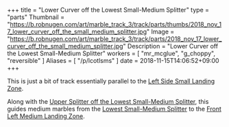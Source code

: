 +++
title = "Lower Curver off the Lowest Small-Medium Splitter"
type = "parts"
Thumbnail = "https://b.robnugen.com/art/marble_track_3/track/parts/thumbs/2018_nov_17_lower_curver_off_the_small_medium_splitter.jpg"
Image = "https://b.robnugen.com/art/marble_track_3/track/parts/2018_nov_17_lower_curver_off_the_small_medium_splitter.jpg"
Description = "Lower Curver off the Lowest Small-Medium Splitter"
workers = [
    "mr_mcglue",
    "g_choppy",
    "reversible"
]
Aliases = [
    "/p/lcotlsms"
]
date = 2018-11-15T14:06:52+09:00
+++

This is just a bit of track essentially parallel to the [Left Side Small Landing Zone](/p/lsslz).

Along with the [Upper Splitter off the Lowest Small-Medium Splitter](/p/usotlsms), this guides medium marbles from the [Lowest Small-Medium Splitter](/p/lsms) to the [Front Left Medium Landing Zone](/p/flmlz).
